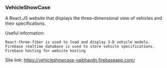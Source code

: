 ### VehicleShowCase

A React.JS website that displays the three-dimensional view of vehicles and their specifications.

Useful information:

    React-three-fiber is used to load and display 3-D vehicle models.
    Firebase realtime database is used to store vehicle specifications.
    Firebase hosting for website hosting

Site link: https://vehicleshowcase-vaibhavdn.firebaseapp.com/
